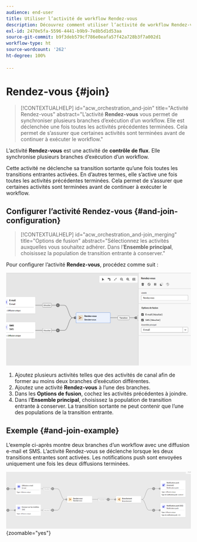 ```yaml
---
audience: end-user
title: Utiliser l’activité de workflow Rendez-vous
description: Découvrez comment utiliser l’activité de workflow Rendez-vous.
exl-id: 2470e5fa-5596-4441-b9b9-7e8b5d1d53aa
source-git-commit: b9f3deb579cf786e0eafa57f42a728b3f7a002d1
workflow-type: ht
source-wordcount: '262'
ht-degree: 100%

---
```


# Rendez-vous {#join}

>[!CONTEXTUALHELP]
>id="acw_orchestration_and-join"
>title="Activité Rendez-vous"
>abstract="L’activité **Rendez-vous** vous permet de synchroniser plusieurs branches d’exécution d’un workflow. Elle est déclenchée une fois toutes les activités précédentes terminées. Cela permet de s’assurer que certaines activités sont terminées avant de continuer à exécuter le workflow."

L’activité **Rendez-vous** est une activité de **contrôle de flux**. Elle synchronise plusieurs branches d’exécution d’un workflow.

Cette activité ne déclenche sa transition sortante qu’une fois toutes les transitions entrantes activées. En d’autres termes, elle s’active une fois toutes les activités précédentes terminées. Cela permet de s’assurer que certaines activités sont terminées avant de continuer à exécuter le workflow.

## Configurer l’activité Rendez-vous {#and-join-configuration}

>[!CONTEXTUALHELP]
>id="acw_orchestration_and-join_merging"
>title="Options de fusion"
>abstract="Sélectionnez les activités auxquelles vous souhaitez adhérer. Dans l’**Ensemble principal**, choisissez la population de transition entrante à conserver."

Pour configurer l’activité **Rendez-vous**, procédez comme suit :

![Capture d’écran affichant l’interface de configuration de l’activité Rendez-vous.](../assets/workflow-andjoin.png)

1. Ajoutez plusieurs activités telles que des activités de canal afin de former au moins deux branches d’exécution différentes.
1. Ajoutez une activité **Rendez-vous** à l’une des branches.
1. Dans les **Options de fusion**, cochez les activités précédentes à joindre.
1. Dans l’**Ensemble principal**, choisissez la population de transition entrante à conserver. La transition sortante ne peut contenir que l’une des populations de la transition entrante.

## Exemple {#and-join-example}

L’exemple ci-après montre deux branches d’un workflow avec une diffusion e-mail et SMS. L’activité Rendez-vous se déclenche lorsque les deux transitions entrantes sont activées. Les notifications push sont envoyées uniquement une fois les deux diffusions terminées.

![Exemple de workflow avec deux branches, affichant la diffusion par e-mail et par SMS suivie de notifications push.](../assets/workflow-andjoin-example.png){zoomable="yes"}